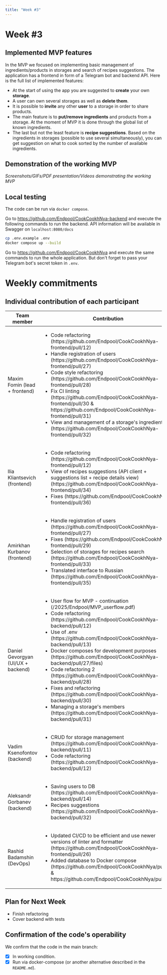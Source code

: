 ```yaml
---
title: "Week #3"
---
```


# **Week #3**

## Implemented MVP features

In the MVP we focused on implementing basic management of ingredients/products in storages and search of recipes suggestions.
The application has a frontend in form of a Telegram bot and backend API.
Here is the full list of implemented features:
- At the start of using the app you are suggested to **create** your own **storage**.
- A user can own several storages as well as **delete them**.
- It is possible to **invite** any other **user** to a storage in order to share products.
- The main feature is to **put/remove ingredients** and products from a storage.
  At the moment of MVP it is done through the global list of known ingredients.
- The last but not the least feature is **recipe suggestions**.
  Based on the ingredients in storages (possible to use several simultaneously), you can get suggestion on what to cook
  sorted by the number of available ingredients.

## Demonstration of the working MVP

*Screenshots/GIFs/PDF presentation/Videos demonstrating the working MVP*

## Local testing

The code can be run via `docker compose`.

Go to https://github.com/Endpool/CookCookhNya-backend and execute the following commands to run the backend.
API information will be available in Swagger on `localhost:8080/docs`
```bash
cp .env.example .env
docker compose up --build
```

Go to https://github.com/Endpool/CookCookhNya and execute the same commands to run the whole application.
But don't forget to pass your Telegram bot's secret token in `.env`.

# Weekly commitments

## Individual contribution of each participant

<table>
  <thead>
    <tr>
      <th>Team member</th>
      <th>Contribution</th>
    </tr>
  </thead>
  <tbody>
    <tr>
      <td>Maxim Fomin (lead + frontend)</td>
      <td>
        <ul>
          <li>Code refactoring (https://github.com/Endpool/CookCookhNya-frontend/pull/12)</li>
          <li>Handle registration of users (https://github.com/Endpool/CookCookhNya-frontend/pull/27)</li>
          <li>Code style refactoring (https://github.com/Endpool/CookCookhNya-frontend/pull/28)</li>
          <li>Fix CI linting (https://github.com/Endpool/CookCookhNya-frontend/pull/30 & https://github.com/Endpool/CookCookhNya-frontend/pull/31)</li>
          <li>View and management of a storage's ingredients (https://github.com/Endpool/CookCookhNya-frontend/pull/32)</li>
        </ul>
      </td>
    </tr>
    <tr>
      <td>Ilia Kliantsevich (frontend)</td>
      <td>
        <ul>
          <li>Code refactoring (https://github.com/Endpool/CookCookhNya-frontend/pull/12)</li>
          <li>View of recipes suggestions (API client + suggestions list + recipe details view) (https://github.com/Endpool/CookCookhNya-frontend/pull/34)</li>
          <li>Fixes (https://github.com/Endpool/CookCookhNya-frontend/pull/36)</li>
        </ul>
      </td>
    </tr>
    <tr>
      <td>Amirkhan Kurbanov (frontend)</td>
      <td>
        <ul>
          <li>Handle registration of users (https://github.com/Endpool/CookCookhNya-frontend/pull/27)</li>
          <li>Fixes (https://github.com/Endpool/CookCookhNya-frontend/pull/29)</li>
          <li>Selection of storages for recipes search (https://github.com/Endpool/CookCookhNya-frontend/pull/33)</li>
          <li>Translated interface to Russian (https://github.com/Endpool/CookCookhNya-frontend/pull/35)</li>
        </ul>
      </td>
    </tr>
    <tr>
      <td>Daniel Gevorgyan (UI/UX + backend)</td>
      <td>
        <ul>
          <li>User flow for MVP - continuation (/2025/Endpool/MVP_userflow.pdf)
          <li>Code refactoring (https://github.com/Endpool/CookCookhNya-backend/pull/12)</li>
          <li>Use of .env (https://github.com/Endpool/CookCookhNya-backend/pull/13)</li>
          <li>Docker composes for development purposes (https://github.com/Endpool/CookCookhNya-backend/pull/27/files)</li>
          <li>Code refactoring 2 (https://github.com/Endpool/CookCookhNya-backend/pull/28)</li>
          <li>Fixes and refactoring (https://github.com/Endpool/CookCookhNya-backend/pull/30)</li>
          <li>Managing a storage's members (https://github.com/Endpool/CookCookhNya-backend/pull/31)</li>
        </ul>
      </td>
    </tr>
    <tr>
      <td>Vadim Ksenofontov (backend)</td>
      <td>
        <ul>
          <li>CRUD for storage management (https://github.com/Endpool/CookCookhNya-backend/pull/11)</li>
          <li>Code refactoring (https://github.com/Endpool/CookCookhNya-backend/pull/12)</li>
        </ul>
      </td>
    </tr>
    <tr>
      <td>Aleksandr Gorbanev (backend)</td>
      <td>
        <ul>
          <li>Saving users to DB (https://github.com/Endpool/CookCookhNya-backend/pull/14)</li>
          <li>Recipes suggestions (https://github.com/Endpool/CookCookhNya-backend/pull/32)</li>
        </ul>
      </td>
    </tr>
    <tr>
      <td>Rashid Badamshin (DevOps)</td>
      <td>
        <ul>
          <li>Updated CI/CD to be efficient and use newer versions of linter and formatter (https://github.com/Endpool/CookCookhNya-frontend/pull/26)</li>
          <li>Added database to Docker compose (https://github.com/Endpool/CookCookhNya/pull/28 & https://github.com/Endpool/CookCookhNya/pull/29)</li>
        </ul>
      </td>
    </tr>
  </tbody>
</table>

## Plan for Next Week

- Finish refactoring
- Cover backend with tests

## Confirmation of the code's operability

We confirm that the code in the main branch:
- [x] In working condition.
- [x] Run via docker-compose (or another alternative described in the `README.md`).
